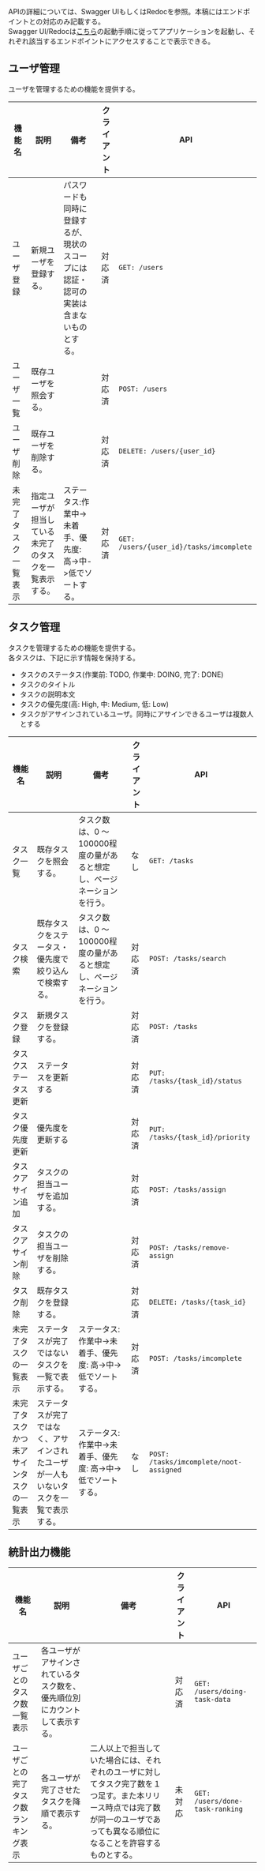 APIの詳細については、Swagger UIもしくはRedocを参照。本稿にはエンドポイントとの対応のみ記載する。  
Swagger UI/Redocは[こちら](../README.md/#起動)の起動手順に従ってアプリケーションを起動し、それぞれ該当するエンドポイントにアクセスすることで表示できる。

## ユーザ管理

ユーザを管理するための機能を提供する。

|機能名|説明|備考|クライアント|API|
|---|---|---|---|---|
|ユーザ登録|新規ユーザを登録する。|パスワードも同時に登録するが、現状のスコープには認証・認可の実装は含まないものとする。|対応済|`GET: /users`|
|ユーザ一覧|既存ユーザを照会する。|　|対応済|`POST: /users`|
|ユーザ削除|既存ユーザを削除する。|　|対応済|`DELETE: /users/{user_id}`|
|未完了タスク一覧表示|指定ユーザが担当している未完了のタスクを一覧表示する。|ステータス:作業中->未着手、優先度: 高->中->低でソートする。|対応済|`GET: /users/{user_id}/tasks/imcomplete`|

## タスク管理

タスクを管理するための機能を提供する。  
各タスクは、下記に示す情報を保持する。

- タスクのステータス(作業前: TODO, 作業中: DOING, 完了: DONE)
- タスクのタイトル
- タスクの説明本文
- タスクの優先度(高: High, 中: Medium, 低: Low)
- タスクがアサインされているユーザ。同時にアサインできるユーザは複数人とする

|機能名|説明|備考|クライアント|API|
|---|---|---|---|---|
|タスク一覧|既存タスクを照会する。|タスク数は、0 〜 100000程度の量があると想定し、ページネーションを行う。|なし|`GET: /tasks`|
|タスク検索|既存タスクをステータス・優先度で絞り込んで検索する。|タスク数は、0 〜 100000程度の量があると想定し、ページネーションを行う。|対応済|`POST: /tasks/search`|
|タスク登録|新規タスクを登録する。| |対応済|`POST: /tasks`|
|タスクステータス更新|ステータスを更新する| |対応済|`PUT: /tasks/{task_id}/status`|
|タスク優先度更新|優先度を更新する| |対応済|`PUT: /tasks/{task_id}/priority`|
|タスクアサイン追加|タスクの担当ユーザを追加する。| |対応済|`POST: /tasks/assign`|
|タスクアサイン削除|タスクの担当ユーザを削除する。| |対応済|`POST: /tasks/remove-assign`|
|タスク削除|既存タスクを登録する。| |対応済|`DELETE: /tasks/{task_id}`|
|未完了タスクの一覧表示|ステータスが完了ではないタスクを一覧で表示する。|ステータス:作業中->未着手、優先度: 高->中->低でソートする。|対応済|`POST: /tasks/imcomplete`|
|未完了タスクかつ未アサインタスクの一覧表示|ステータスが完了ではなく、アサインされたユーザが一人もいないタスクを一覧で表示する。|ステータス:作業中->未着手、優先度: 高->中->低でソートする。|なし|`POST: /tasks/imcomplete/noot-assigned`|

## 統計出力機能

|機能名|説明|備考|クライアント|API|
|---|---|---|---|---|
|ユーザごとのタスク数一覧表示|各ユーザがアサインされているタスク数を、優先順位別にカウントして表示する。| |対応済|`GET: /users/doing-task-data`|
|ユーザごとの完了タスク数ランキング表示|各ユーザが完了させたタスクを降順で表示する。|二人以上で担当していた場合には、それぞれのユーザに対してタスク完了数を１つ足す。また本リリース時点では完了数が同一のユーザであっても異なる順位になることを許容するものとする。|未対応|`GET: /users/done-task-ranking`|